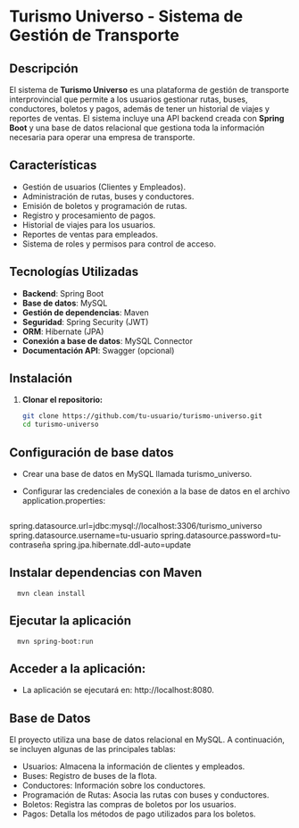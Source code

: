 # Turismo Universo - Sistema de Gestión de Transporte

## Descripción

El sistema de **Turismo Universo** es una plataforma de gestión de transporte interprovincial que permite a los usuarios gestionar rutas, buses, conductores, boletos y pagos, además de tener un historial de viajes y reportes de ventas. El sistema incluye una API backend creada con **Spring Boot** y una base de datos relacional que gestiona toda la información necesaria para operar una empresa de transporte.

## Características

- Gestión de usuarios (Clientes y Empleados).
- Administración de rutas, buses y conductores.
- Emisión de boletos y programación de rutas.
- Registro y procesamiento de pagos.
- Historial de viajes para los usuarios.
- Reportes de ventas para empleados.
- Sistema de roles y permisos para control de acceso.
  
## Tecnologías Utilizadas

- **Backend**: Spring Boot
- **Base de datos**: MySQL
- **Gestión de dependencias**: Maven
- **Seguridad**: Spring Security (JWT)
- **ORM**: Hibernate (JPA)
- **Conexión a base de datos**: MySQL Connector
- **Documentación API**: Swagger (opcional)

## Instalación

1. **Clonar el repositorio:**

   ```bash
   git clone https://github.com/tu-usuario/turismo-universo.git
   cd turismo-universo


## Configuración de base datos
- Crear una base de datos en MySQL llamada turismo_universo.
- Configurar las credenciales de conexión a la base de datos en el archivo application.properties:
  
   ```bash
spring.datasource.url=jdbc:mysql://localhost:3306/turismo_universo
spring.datasource.username=tu-usuario
spring.datasource.password=tu-contraseña
spring.jpa.hibernate.ddl-auto=update


## Instalar dependencias con Maven

   
      mvn clean install


## Ejecutar la aplicación


      mvn spring-boot:run


## Acceder a la aplicación:

- La aplicación se ejecutará en: http://localhost:8080.

## Base de Datos
El proyecto utiliza una base de datos relacional en MySQL. A continuación, se incluyen algunas de las principales tablas:

- Usuarios: Almacena la información de clientes y empleados.
- Buses: Registro de buses de la flota.
- Conductores: Información sobre los conductores.
- Programación de Rutas: Asocia las rutas con buses y conductores.
- Boletos: Registra las compras de boletos por los usuarios.
- Pagos: Detalla los métodos de pago utilizados para los boletos.
